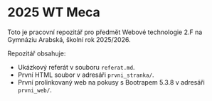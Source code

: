# 2025 WT Meca

Toto je pracovní repozitář pro předmět Webové technologie 2.F na Gymnáziu Arabská, školní rok 2025/2026.

Repozitář obsahuje:
- Ukázkový referát v souboru `referat.md`.
- První HTML soubor v adresáři `prvni_stranka/`.
- První prolinkovaný web na pokusy s Bootrapem 5.3.8 v adresáři `prvni_web/`.



